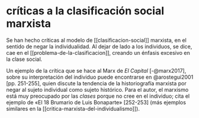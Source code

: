 # críticas a la clasificación social marxista
Se han hecho críticas al modelo de [[clasificacion-social]] marxista, en el sentido de negar la individualidad. Al dejar de lado a los individuos, se dice, cae en el [[problema-de-la-clasificacion]], creando un énfasis excesivo en la clase social.

Un ejemplo de la crítica que se hace al Marx de *El Capital* [-@marx2017], sobre su interpretación del individuo puede encontrarse en @arostegui2001 [pp. 251-255], quien discute la tendencia de la historiografía marxista por negar al sujeto individual como sujeto histórico. Para el autor, el marxismo está muy preocupado por las *clases* porque no cree en el individuo; cita el ejemplo de «El 18 Brumario de Luis Bonaparte» [252-253] (más ejemplos similares en la [[critica-marxista-del-individualismo]]).
